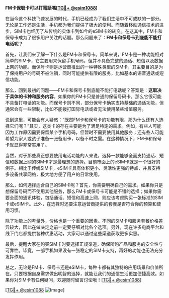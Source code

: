**FM卡保號卡可以打電話嗎[[TG💪+ @esim1088](https://t.me/s/esim1088)]**

在当今这个科技飞速发展的时代，手机已经成为了我们生活中不可或缺的一部分。无论是工作还是生活，手机都为我们提供了极大的便利。而随着移动通信技术的进步，SIM卡也经历了从传统的实体卡到如今的eSIM卡的转变。在这其中，FM卡和保号卡成为了很多用户关注的话题。那么问题来了：**FM卡和保号卡到底能不能打电话呢？**

首先，让我们来了解一下什么是FM卡和保号卡。简单来说，FM卡是一种功能相对简单的SIM卡，它主要用来保留手机号码，但并不具备完整的通话、短信以及数据上网的功能。而保号卡则是运营商推出的一种特殊类型的SIM卡，其主要目的是为了保持用户的号码不被注销，同时可能提供有限的服务，比如基本的语音通话或短信功能。

那么，回到最初的问题——FM卡和保号卡到底能不能打电话呢？答案是：**这取决于具体的卡种和服务内容**。如果你的FM卡只是普通的保留号码卡，那么它很可能不具备打电话的功能。而保号卡则不同，部分保号卡确实支持基础的通话功能，但通常会有一些限制，比如不能拨打国际电话或者无法使用某些增值服务。

说到这里，可能会有人疑惑：“既然FM卡和保号卡的功能有限，那为什么还有人选择它们呢？”其实，这类卡的存在主要是为了满足特定的需求。例如，有些人可能因为工作原因需要保留某个手机号码，但暂时不需要使用其他服务；还有些人可能希望为家人或孩子准备一张备用卡，以备不时之需。在这种情况下，FM卡和保号卡就显得非常实用了。

当然，对于那些真正想要使用电话功能的人来说，选择一款能够全面支持通话、短信和数据上网的SIM卡才是最理想的选择。目前市面上的eSIM卡就是一个很好的例子。相比于传统SIM卡，eSIM卡具有体积更小、灵活性更强的特点，并且支持多设备共享网络，极大地方便了用户的日常使用。

那么，如何选择适合自己的SIM卡呢？首先，你需要明确自己的需求。如果你只是想保留号码而不使用其他服务，那么FM卡或保号卡可能是不错的选择；如果你需要全面的通讯体验，包括通话、短信和高速上网，则应该考虑购买一张标准的SIM卡或eSIM卡。此外，在选择时还要注意运营商提供的套餐是否符合你的预算和使用习惯。

除了功能上的考量外，价格也是一个重要的因素。不同的SIM卡和服务套餐价格差异较大，因此在做决定之前一定要仔细对比各个选项。另外，现在许多电商平台和线下门店都提供各种优惠活动，大家可以通过这些渠道获取更多实惠。

最后，提醒大家在购买SIM卡时要选择正规渠道，确保所购产品和服务的安全性与可靠性。毕竟，一部手机如果没有一张稳定的SIM卡支持，再好的功能也无法充分发挥作用。

总之，无论是FM卡、保号卡还是eSIM卡，每种卡都有其独特的应用场景和价值所在。只要根据自身需求做出明智的选择，就能让我们的通信生活更加便捷高效。如果你对SIM卡有任何疑问，欢迎随时留言讨论哦！[[TG💪+ @esim1088](https://t.me/s/esim1088)]

[[TG💪+ @esim1088](https://t.me/s/esim1088) ![Image](https://i.postimg.cc/4NQfJmqS/Snipaste-2025-05-13-00-14-12.png)]